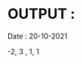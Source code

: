 <html>
  <body>
    <h1><strong> OUTPUT : </strong> </h1> 
      <p>  Date : 20-10-2021 </p>
      <p>  -2, 3 , 1, 1 </p>
  </body>
</html>
